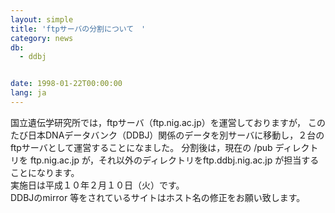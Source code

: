 ```yaml
---
layout: simple
title: 'ftpサーバの分割について　'
category: news
db:
  - ddbj


date: 1998-01-22T00:00:00
lang: ja
---
```


国立遺伝学研究所では，ftpサーバ（ftp.nig.ac.jp）を運営しておりますが， このたび日本DNAデータバンク（DDBJ）関係のデータを別サーバに移動し，２台のftpサーバとして運営することになました。 分割後は，現在の /pub ディレクトリを ftp.nig.ac.jp が，それ以外のディレクトリをftp.ddbj.nig.ac.jp が担当することになります。<br>実施日は平成１０年２月１０日（火）です。<br>DDBJのmirror 等をされているサイトはホスト名の修正をお願い致します。

